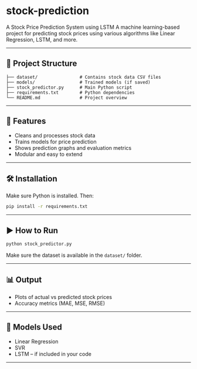 # stock-prediction
A Stock Price Prediction System using LSTM
A machine learning-based project for predicting stock prices using various algorithms like Linear Regression, LSTM, and more.

---

## 📁 Project Structure

```
├── dataset/                # Contains stock data CSV files
├── models/                 # Trained models (if saved)
├── stock_predictor.py      # Main Python script
├── requirements.txt        # Python dependencies
└── README.md               # Project overview
```

---

## 🚀 Features

- Cleans and processes stock data
- Trains models for price prediction
- Shows prediction graphs and evaluation metrics
- Modular and easy to extend

---

## 🛠️ Installation

Make sure Python is installed. Then:

```bash
pip install -r requirements.txt
```

---

## ▶️ How to Run

```bash
python stock_predictor.py
```

Make sure the dataset is available in the `dataset/` folder.

---

## 📊 Output

- Plots of actual vs predicted stock prices
- Accuracy metrics (MAE, MSE, RMSE)

---

## 🧠 Models Used

- Linear Regression
- SVR
- LSTM – if included in your code

---
